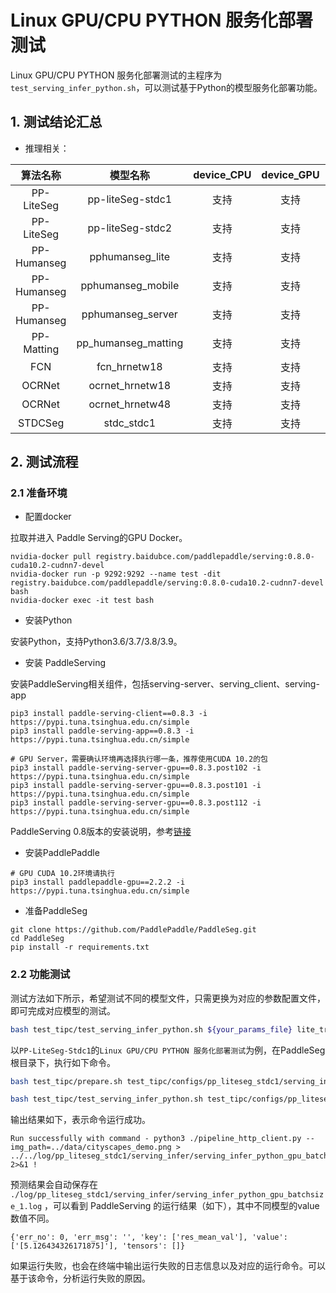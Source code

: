 # Linux GPU/CPU PYTHON 服务化部署测试

Linux GPU/CPU  PYTHON 服务化部署测试的主程序为`test_serving_infer_python.sh`，可以测试基于Python的模型服务化部署功能。


## 1. 测试结论汇总

- 推理相关：

| 算法名称 | 模型名称 | device_CPU | device_GPU | batchsize |
|  :----:   |  :----: |   :----:   |  :----:  |   :----:   |
|  PP-LiteSeg   |  pp-liteSeg-stdc1 |  支持 | 支持 | 1 |
|  PP-LiteSeg   |  pp-liteSeg-stdc2 |  支持 | 支持 | 1 |
|  PP-Humanseg  |  pphumanseg_lite     |  支持 | 支持 | 1 |
|  PP-Humanseg  |  pphumanseg_mobile   |  支持 | 支持 | 1 |
|  PP-Humanseg  |  pphumanseg_server   |  支持 | 支持 | 1 |
|  PP-Matting   |  pp_humanseg_matting |  支持 | 支持 | 1 |
|  FCN          |  fcn_hrnetw18     |  支持 | 支持 | 1 |
|  OCRNet       |  ocrnet_hrnetw18  |  支持 | 支持 | 1 |
|  OCRNet       |  ocrnet_hrnetw48  |  支持 | 支持 | 1 |
|  STDCSeg      |  stdc_stdc1       |  支持 | 支持 | 1 |



## 2. 测试流程

### 2.1 准备环境

* 配置docker

拉取并进入 Paddle Serving的GPU Docker。

```
nvidia-docker pull registry.baidubce.com/paddlepaddle/serving:0.8.0-cuda10.2-cudnn7-devel
nvidia-docker run -p 9292:9292 --name test -dit registry.baidubce.com/paddlepaddle/serving:0.8.0-cuda10.2-cudnn7-devel bash
nvidia-docker exec -it test bash
```

* 安装Python

安装Python，支持Python3.6/3.7/3.8/3.9。

* 安装 PaddleServing

安装PaddleServing相关组件，包括serving-server、serving_client、serving-app

```
pip3 install paddle-serving-client==0.8.3 -i https://pypi.tuna.tsinghua.edu.cn/simple
pip3 install paddle-serving-app==0.8.3 -i https://pypi.tuna.tsinghua.edu.cn/simple

# GPU Server，需要确认环境再选择执行哪一条，推荐使用CUDA 10.2的包
pip3 install paddle-serving-server-gpu==0.8.3.post102 -i https://pypi.tuna.tsinghua.edu.cn/simple
pip3 install paddle-serving-server-gpu==0.8.3.post101 -i https://pypi.tuna.tsinghua.edu.cn/simple
pip3 install paddle-serving-server-gpu==0.8.3.post112 -i https://pypi.tuna.tsinghua.edu.cn/simple
```

PaddleServing 0.8版本的安装说明，参考[链接](https://github.com/PaddlePaddle/Serving/blob/v0.8.3/doc/Install_CN.md)


* 安装PaddlePaddle

```
# GPU CUDA 10.2环境请执行
pip3 install paddlepaddle-gpu==2.2.2 -i https://pypi.tuna.tsinghua.edu.cn/simple
```

* 准备PaddleSeg

```
git clone https://github.com/PaddlePaddle/PaddleSeg.git
cd PaddleSeg
pip install -r requirements.txt
```

 ### 2.2 功能测试

 测试方法如下所示，希望测试不同的模型文件，只需更换为对应的参数配置文件，即可完成对应模型的测试。

```bash
bash test_tipc/test_serving_infer_python.sh ${your_params_file} lite_train_lite_infer
```

以`PP-LiteSeg-Stdc1`的`Linux GPU/CPU PYTHON 服务化部署测试`为例，在PaddleSeg根目录下，执行如下命令。

```bash
bash test_tipc/prepare.sh test_tipc/configs/pp_liteseg_stdc1/serving_infer_python.txt serving_infer
```

```bash
bash test_tipc/test_serving_infer_python.sh test_tipc/configs/pp_liteseg_stdc1/serving_infer_python.txt serving_infer
```

输出结果如下，表示命令运行成功。

```
Run successfully with command - python3 ./pipeline_http_client.py --img_path=../data/cityscapes_demo.png > ../../log/pp_liteseg_stdc1/serving_infer/serving_infer_python_gpu_batchsize_1.log 2>&1 !
```

预测结果会自动保存在 `./log/pp_liteseg_stdc1/serving_infer/serving_infer_python_gpu_batchsize_1.log` ，可以看到 PaddleServing 的运行结果（如下），其中不同模型的value数值不同。

```
{'err_no': 0, 'err_msg': '', 'key': ['res_mean_val'], 'value': ['[5.126434326171875]'], 'tensors': []}
```

如果运行失败，也会在终端中输出运行失败的日志信息以及对应的运行命令。可以基于该命令，分析运行失败的原因。
